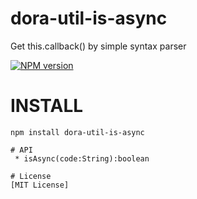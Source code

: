 # dora-util-is-async

Get this.callback() by simple syntax parser

[![NPM version](https://badge.fury.io/js/dora-util-is-async.png)](https://npmjs.org/package/dora-util-is-async)

# INSTALL
```
npm install dora-util-is-async

# API
 * isAsync(code:String):boolean

# License
[MIT License]
